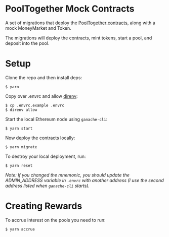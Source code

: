 # PoolTogether Mock Contracts

A set of migrations that deploy the [PoolTogether contracts](https://github.com/pooltogether/pooltogether-contracts), along with a mock MoneyMarket and Token.

The migrations will deploy the contracts, mint tokens, start a pool, and deposit into the pool.

# Setup

Clone the repo and then install deps:

```
$ yarn
```

Copy over .envrc and allow [direnv](https://direnv.net/):

```
$ cp .envrc.example .envrc
$ direnv allow
```

Start the local Ethereum node using `ganache-cli`:

```
$ yarn start
```

Now deploy the contracts locally:

```
$ yarn migrate
```

To destroy your local deployment, run:

```
$ yarn reset
```

*Note: If you changed the mnemonic, you should update the ADMIN_ADDRESS variable in `.envrc` with another address (I use the second address listed when `ganache-cli` starts).*

# Creating Rewards

To accrue interest on the pools you need to run:

```
$ yarn accrue
```